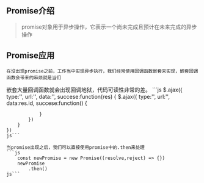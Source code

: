 ## Promise介绍
>   promise对象用于异步操作，它表示一个尚未完成且预计在未来完成的异步操作

## Promise应用
    在没出现promise之前，工作当中实现异步执行，我们经常使用回调函数嵌套来实现，嵌套回调函数会带来的麻烦就是当们
嵌套大量回调函数就会出现回调地狱，代码可读性非常的差。
    ```js
    $.ajax({
        type:'',
        url:'',
        data:'',
        succese:function(res) {
            $.ajax({
                type:'',
                url:'',
                data:res.id,
                succese:function() {

                }
            })
        }
    })
    js```
    
    当promise出现之后，我们可以直接使用promise中的.then来处理
    ```js
        const newPromise = new Promise((resolve,reject) => {})
        newPromise
            .then()
    js```
